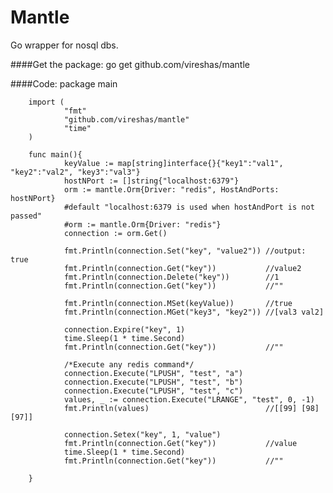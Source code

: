 Mantle
======

Go wrapper for nosql dbs.

####Get the package:
        go get github.com/vireshas/mantle
        
####Code:
        package main

        import (
                "fmt"
                "github.com/vireshas/mantle"
                "time"
        )

        func main(){
                keyValue := map[string]interface{}{"key1":"val1", "key2":"val2", "key3":"val3"}
                hostNPort := []string{"localhost:6379"}
                orm := mantle.Orm{Driver: "redis", HostAndPorts: hostNPort}
                #default "localhost:6379 is used when hostAndPort is not passed"
                #orm := mantle.Orm{Driver: "redis"}
                connection := orm.Get()

                fmt.Println(connection.Set("key", "value2")) //output: true
                fmt.Println(connection.Get("key"))           //value2
                fmt.Println(connection.Delete("key"))        //1
                fmt.Println(connection.Get("key"))           //""

                fmt.Println(connection.MSet(keyValue))       //true
                fmt.Println(connection.MGet("key3", "key2")) //[val3 val2]

                connection.Expire("key", 1)
                time.Sleep(1 * time.Second)
                fmt.Println(connection.Get("key"))           //""

                /*Execute any redis command*/
                connection.Execute("LPUSH", "test", "a")
                connection.Execute("LPUSH", "test", "b")
                connection.Execute("LPUSH", "test", "c")
                values, _ := connection.Execute("LRANGE", "test", 0, -1)
                fmt.Println(values)                          //[[99] [98] [97]]

                connection.Setex("key", 1, "value")
                fmt.Println(connection.Get("key"))           //value
                time.Sleep(1 * time.Second)
                fmt.Println(connection.Get("key"))           //""

        }
